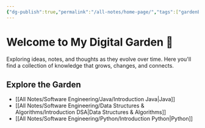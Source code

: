 ```yaml
---
{"dg-publish":true,"permalink":"/all-notes/home-page/","tags":["gardenEntry"]}
---
```


# Welcome to My Digital Garden 🌱

Exploring ideas, notes, and thoughts as they evolve over time. Here you'll find a collection of knowledge that grows, changes, and connects.

## Explore the Garden

- [[All Notes/Software Engineering/Java/Introduction Java\|Java]]
- [[All Notes/Software Engineering/Data Structures & Algorithms/Introduction DSA\|Data Structures & Algorithms]]
- [[All Notes/Software Engineering/Python/Introduction Python\|Python]]





